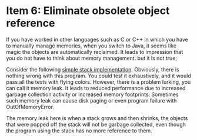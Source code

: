# Item 6: Eliminate obsolete object reference

If you have worked in other languages such as C or C++ in which you have to manually manage memories, when you switch to Java, it seems like magic the objects are automatically reclaimed.
It leads to impression that you do not have to think about memory management. but it is not true;

Consider the following [simple stack implementation](https://github.com/farruhx/java-best-practices/tree/master/src/item6/simplestack). Obviously, there is nothing wrong with this program. You could test it exhaustively, 
and it would pass all the tests with flying colors. However, there is a problem  lurking, you can call it memory leak. It leads to reduced performance due to increased garbage collection activity or increased memory footprints.
Sometimes such memory leak can cause disk paging or even program failure with OutOfMemoryError.

The memory leak here is when a stack grows and then shrinks, the objects that were popped off the stack will not be garbage collected, 
even though the program using the stack has no more reference to them.
